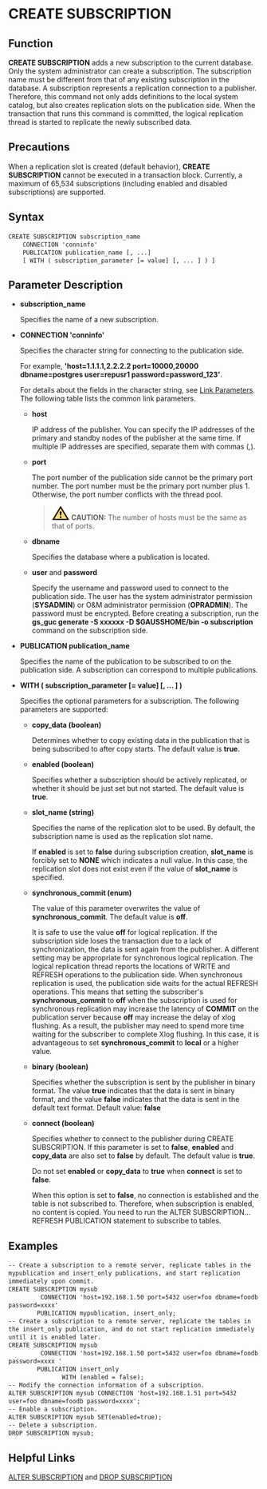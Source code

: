 # CREATE SUBSCRIPTION<a name="EN-US_TOPIC_0000001243677365"></a>

## Function<a name="section1941212243553"></a>

**CREATE SUBSCRIPTION**  adds a new subscription to the current database. Only the system administrator can create a subscription. The subscription name must be different from that of any existing subscription in the database. A subscription represents a replication connection to a publisher. Therefore, this command not only adds definitions to the local system catalog, but also creates replication slots on the publication side. When the transaction that runs this command is committed, the logical replication thread is started to replicate the newly subscribed data.

## Precautions<a name="section099312125612"></a>

When a replication slot is created \(default behavior\),  **CREATE SUBSCRIPTION**  cannot be executed in a transaction block. Currently, a maximum of 65,534 subscriptions \(including enabled and disabled subscriptions\) are supported.

## Syntax<a name="section12778143645515"></a>

```
CREATE SUBSCRIPTION subscription_name
    CONNECTION 'conninfo'
    PUBLICATION publication_name [, ...]
    [ WITH ( subscription_parameter [= value] [, ... ] ) ]
```

## Parameter Description<a name="section9224164695517"></a>

-   **subscription\_name**

    Specifies the name of a new subscription.

-   **CONNECTION 'conninfo'**

    Specifies the character string for connecting to the publication side.

    For example,  **'host=1.1.1.1,2.2.2.2 port=10000,20000 dbname=postgres user=repusr1 password=password\_123'**.

    For details about the fields in the character string, see  [Link Parameters](en-us_topic_0289900649.md). The following table lists the common link parameters.

    -   **host**

        IP address of the publisher. You can specify the IP addresses of the primary and standby nodes of the publisher at the same time. If multiple IP addresses are specified, separate them with commas \(,\).

    -   **port**

        The port number of the publication side cannot be the primary port number. The port number must be the primary port number plus 1. Otherwise, the port number conflicts with the thread pool.

        >![](public_sys-resources/icon-caution.gif) **CAUTION:** 
        >The number of hosts must be the same as that of ports.

    -   **dbname**

        Specifies the database where a publication is located.

    -   **user**  and  **password**

        Specify the username and password used to connect to the publication side. The user has the system administrator permission \(**SYSADMIN**\) or O&M administrator permission \(**OPRADMIN**\). The password must be encrypted. Before creating a subscription, run the  **gs\_guc generate -S xxxxxx -D $GAUSSHOME/bin -o subscription**  command on the subscription side.


-   **PUBLICATION publication\_name**

    Specifies the name of the publication to be subscribed to on the publication side. A subscription can correspond to multiple publications.

-   **WITH \( subscription\_parameter \[= value\] \[, ... \] \)**

    Specifies the optional parameters for a subscription. The following parameters are supported:
    
    -   **copy_data \(boolean\)**

        Determines whether to copy existing data in the publication that is being subscribed to after copy starts. The default value is **true**.

    -   **enabled \(boolean\)**

        Specifies whether a subscription should be actively replicated, or whether it should be just set but not started. The default value is  **true**.

    -   **slot\_name \(string\)**

        Specifies the name of the replication slot to be used. By default, the subscription name is used as the replication slot name.

        If  **enabled**  is set to  **false**  during subscription creation,  **slot\_name**  is forcibly set to  **NONE**  which indicates a null value. In this case, the replication slot does not exist even if the value of  **slot\_name**  is specified.

    -   **synchronous\_commit \(enum\)**

        The value of this parameter overwrites the value of  **synchronous\_commit**. The default value is  **off**.

        It is safe to use the value  **off**  for logical replication. If the subscription side loses the transaction due to a lack of synchronization, the data is sent again from the publisher. A different setting may be appropriate for synchronous logical replication. The logical replication thread reports the locations of WRITE and REFRESH operations to the publication side. When synchronous replication is used, the publication side waits for the actual REFRESH operations. This means that setting the subscriber's  **synchronous\_commit**  to  **off**  when the subscription is used for synchronous replication may increase the latency of  **COMMIT**  on the publication server because **off** may increase the delay of xlog flushing. As a result, the publisher may need to spend more time waiting for the subscriber to complete Xlog flushing. In this case, it is advantageous to set  **synchronous\_commit**  to  **local**  or a higher value.

    -   **binary \(boolean\)**

        Specifies whether the subscription is sent by the publisher in binary format. The value  **true**  indicates that the data is sent in binary format, and the value  **false**  indicates that the data is sent in the default text format. Default value:  **false**

    -   **connect (boolean)**

        Specifies whether to connect to the publisher during CREATE SUBSCRIPTION. If this parameter is set to **false**, **enabled** and **copy\_data** are also set to **false** by default. The default value is **true**.

        Do not set **enabled** or **copy\_data** to **true** when **connect** is set to **false**.

        When this option is set to **false**, no connection is established and the table is not subscribed to. Therefore, when subscription is enabled, no content is copied. You need to run the ALTER SUBSCRIPTION... REFRESH PUBLICATION statement to subscribe to tables.

## Examples<a name="section1399192015610"></a>

```
-- Create a subscription to a remote server, replicate tables in the mypublication and insert_only publications, and start replication immediately upon commit.
CREATE SUBSCRIPTION mysub
         CONNECTION 'host=192.168.1.50 port=5432 user=foo dbname=foodb password=xxxx'
        PUBLICATION mypublication, insert_only;
-- Create a subscription to a remote server, replicate the tables in the insert_only publication, and do not start replication immediately until it is enabled later.
CREATE SUBSCRIPTION mysub
         CONNECTION 'host=192.168.1.50 port=5432 user=foo dbname=foodb password=xxxx '
        PUBLICATION insert_only
               WITH (enabled = false);
-- Modify the connection information of a subscription.
ALTER SUBSCRIPTION mysub CONNECTION 'host=192.168.1.51 port=5432 user=foo dbname=foodb password=xxxx';
-- Enable a subscription.
ALTER SUBSCRIPTION mysub SET(enabled=true);
-- Delete a subscription.
DROP SUBSCRIPTION mysub;
```

## Helpful Links<a name="section1537472265911"></a>

[ALTER SUBSCRIPTION](alter-subscription.md)  and  [DROP SUBSCRIPTION](drop-subscription.md)
